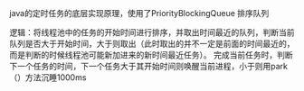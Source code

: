 java的定时任务的底层实现原理，使用了PriorityBlockingQueue 排序队列

逻辑：将线程池中的任务的开始时间进行排序，并取出时间最近的队列，判断当前队列是否大于开始时间，大于则取出（此时取出的并不一定是前面的时间最近的，而是判断的时候线程池可能新加进来的新时间最近任务）。
完成当前任务时，判断下一个任务的时间，下一个任务大于其开始时间则唤醒当前进程，小于则用park（）方法沉睡1000ms
